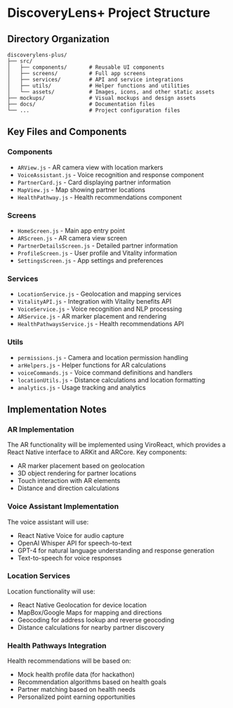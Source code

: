 # DiscoveryLens+ Project Structure

## Directory Organization

```
discoverylens-plus/
├── src/
│   ├── components/       # Reusable UI components
│   ├── screens/          # Full app screens
│   ├── services/         # API and service integrations
│   ├── utils/            # Helper functions and utilities
│   └── assets/           # Images, icons, and other static assets
├── mockups/              # Visual mockups and design assets
├── docs/                 # Documentation files
└── ...                   # Project configuration files
```

## Key Files and Components

### Components
- `ARView.js` - AR camera view with location markers
- `VoiceAssistant.js` - Voice recognition and response component
- `PartnerCard.js` - Card displaying partner information
- `MapView.js` - Map showing partner locations
- `HealthPathway.js` - Health recommendations component

### Screens
- `HomeScreen.js` - Main app entry point
- `ARScreen.js` - AR camera view screen
- `PartnerDetailsScreen.js` - Detailed partner information
- `ProfileScreen.js` - User profile and Vitality information
- `SettingsScreen.js` - App settings and preferences

### Services
- `LocationService.js` - Geolocation and mapping services
- `VitalityAPI.js` - Integration with Vitality benefits API
- `VoiceService.js` - Voice recognition and NLP processing
- `ARService.js` - AR marker placement and rendering
- `HealthPathwaysService.js` - Health recommendations API

### Utils
- `permissions.js` - Camera and location permission handling
- `arHelpers.js` - Helper functions for AR calculations
- `voiceCommands.js` - Voice command definitions and handlers
- `locationUtils.js` - Distance calculations and location formatting
- `analytics.js` - Usage tracking and analytics

## Implementation Notes

### AR Implementation
The AR functionality will be implemented using ViroReact, which provides a React Native interface to ARKit and ARCore. Key components:
- AR marker placement based on geolocation
- 3D object rendering for partner locations
- Touch interaction with AR elements
- Distance and direction calculations

### Voice Assistant Implementation
The voice assistant will use:
- React Native Voice for audio capture
- OpenAI Whisper API for speech-to-text
- GPT-4 for natural language understanding and response generation
- Text-to-speech for voice responses

### Location Services
Location functionality will use:
- React Native Geolocation for device location
- MapBox/Google Maps for mapping and directions
- Geocoding for address lookup and reverse geocoding
- Distance calculations for nearby partner discovery

### Health Pathways Integration
Health recommendations will be based on:
- Mock health profile data (for hackathon)
- Recommendation algorithms based on health goals
- Partner matching based on health needs
- Personalized point earning opportunities
